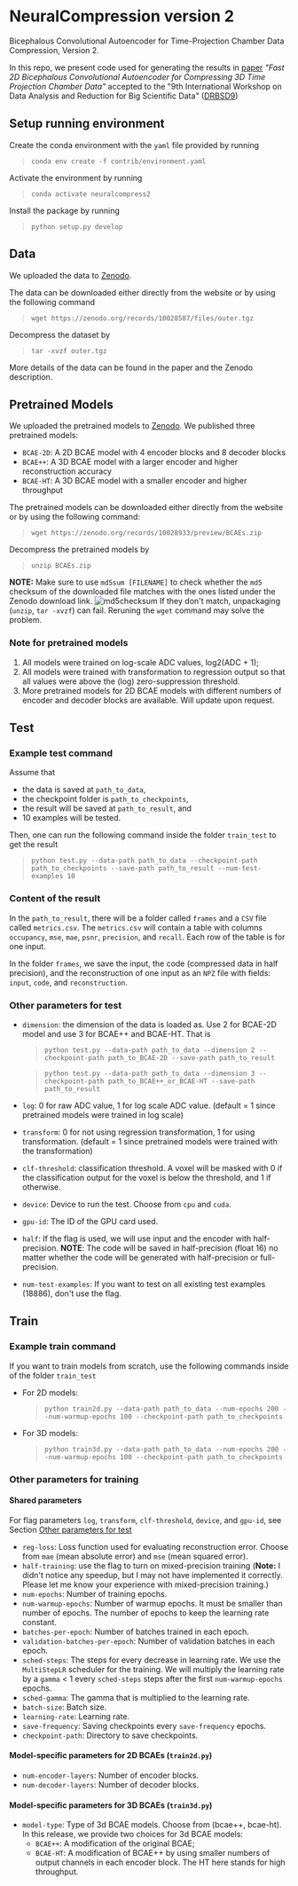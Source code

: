 # NeuralCompression version 2
Bicephalous Convolutional Autoencoder for Time-Projection Chamber Data Compression, Version 2.

In this repo, we present code used for generating the results in [paper](https://arxiv.org/abs/2310.15026)
_"Fast 2D Bicephalous Convolutional Autoencoder for Compressing 3D Time Projection Chamber Data"_
accepted to the "9th International Workshop on Data Analysis and Reduction for Big Scientific Data" ([DRBSD9](https://drbsd.github.io/))

## Setup running environment

Create the conda environment with the `yaml` file provided by running
> `conda env create -f contrib/environment.yaml`

Activate the environment by running
> `conda activate neuralcompress2`

Install the package by running
> `python setup.py develop`

## Data
We uploaded the data to [Zenodo](https://zenodo.org/records/10028587).

The data can be downloaded either directly from the website or by using the following command
> `wget https://zenodo.org/records/10028587/files/outer.tgz`

Decompress the dataset by
> `tar -xvzf outer.tgz`

More details of the data can be found in the paper and the Zenodo description.

## Pretrained Models

We uploaded the pretrained models to [Zenodo](https://zenodo.org/records/10028933).
We published three pretrained models:
- `BCAE-2D`: A 2D BCAE model with 4 encoder blocks and 8 decoder blocks
- `BCAE++`: A 3D BCAE model with a larger encoder and higher reconstruction accuracy
- `BCAE-HT`: A 3D BCAE model with a smaller encoder and higher throughput

The pretrained models can be downloaded either directly from the website or by using the following command:
> `wget https://zenodo.org/records/10028933/preview/BCAEs.zip`

Decompress the pretrained models by
> `unzip BCAEs.zip`

**NOTE:** Make sure to use `md5sum [FILENAME]` to check whether the `md5` checksum of the downloaded file matches with
the ones listed under the Zenodo download link.
![md5checksum](https://github.com/BNL-DAQ-LDRD/NeuralCompression_v2/assets/22546248/673eb86a-3228-450e-bb16-beedb16adb44)
If they don't match, unpackaging (`unzip`, `tar -xvzf`) can fail. Reruning the `wget` command may solve the problem. 

### Note for pretrained models
1. All models were trained on log-scale ADC values, log2(ADC + 1);
2. All models were trained with transformation to regression output so that all values
   were above the (log) zero-suppression threshold.
3. More pretrained models for 2D BCAE models with different numbers of encoder and decoder
   blocks are available. Will update upon request.

## Test
### Example test command
Assume that
- the data is saved at `path_to_data`,
- the checkpoint folder is `path_to_checkpoints`,
- the result will be saved at `path_to_result`, and
- 10 examples will be tested.

Then, one can run the following command inside the folder `train_test` to get the result
> `python test.py --data-path path_to_data --checkpoint-path path_to_checkpoints --save-path path_to_result --num-test-examples 10`

### Content of the result
In the `path_to_result`, there will be a folder called `frames` and a `CSV` file called `metrics.csv`.
The `metrics.csv` will contain a table with columns `occupancy`, `mse`, `mae`, `psnr`, `precision`, and `recall`.
Each row of the table is for one input.

In the folder `frames`, we save the input, the code (compressed data in half precision),
and the reconstruction of one input as an `NPZ` file with fields: `input`, `code`, and `reconstruction`.

### Other parameters for test
- `dimension`: the dimension of the data is loaded as.
  Use 2 for BCAE-2D model and use 3 for BCAE++ and BCAE-HT. That is
  > `python test.py --data-path path_to_data --dimension 2 --checkpoint-path path_to_BCAE-2D --save-path path_to_result`
  
  > `python test.py --data-path path_to_data --dimension 3 --checkpoint-path path_to_BCAE++_or_BCAE-HT --save-path path_to_result`
- `log`: 0 for raw ADC value, 1 for log scale ADC value.
  (default = 1 since pretrained models were trained in log scale)
- `transform`: 0 for not using regression transformation, 1 for using transformation.
  (default = 1 since pretrained models were trained with the transformation)
- `clf-threshold`: classification threshold. A voxel will be masked with 0 if the
  classification output for the voxel is below the threshold, and 1 if otherwise.
- `device`: Device to run the test. Choose from `cpu` and `cuda`.
- `gpu-id`: The ID of the GPU card used.
- `half`: If the flag is used, we will use input and the encoder with half-precision.
  **NOTE**: The code will be saved in half-precision (float 16) no matter whether the code will be
  generated with half-precision or full-precision.
- `num-test-examples`: If you want to test on all existing test examples (18886),
  don't use the flag.

## Train
### Example train command
If you want to train models from scratch, use the following commands inside of the folder `train_test`
- For 2D models:
  > `python train2d.py --data-path path_to_data --num-epochs 200 --num-warmup-epochs 100 --checkpoint-path path_to_checkpoints`
- For 3D models:
  > `python train3d.py --data-path path_to_data --num-epochs 200 --num-warmup-epochs 100 --checkpoint-path path_to_checkpoints`

### Other parameters for training
#### Shared parameters
For flag parameters `log`, `transform`, `clf-threshold`, `device`, and `gpu-id`, see Section [Other parameters for test](#other-parameters-for-test)

- `reg-loss`: Loss function used for evaluating reconstruction error.
  Choose from `mae` (mean absolute error) and `mse` (mean squared error).
- `half-training`: use the flag to turn on mixed-precision training
  (**Note:** I didn't notice any speedup, but I may not have implemented it correctly.
  Please let me know your experience with mixed-precision training.)
- `num-epochs`: Number of training epochs.
- `num-warmup-epochs`: Number of warmup epochs. It must be smaller than number of epochs.
  The number of epochs to keep the learning rate constant.
- `batches-per-epoch`: Number of batches trained in each epoch.
- `validation-batches-per-epoch`: Number of validation batches in each epoch.
- `sched-steps`: The steps for every decrease in learning rate.
  We use the `MultiStepLR` scheduler for the training.
  We will multiply the learning rate by a `gamma` < 1 every `sched-steps` steps
  after the first `num-warmup-epochs` epochs.
- `sched-gamma`: The gamma that is multiplied to the learning rate.
- `batch-size`: Batch size.
- `learning-rate`: Learning rate.
- `save-frequency`: Saving checkpoints every `save-frequency` epochs.
- `checkpoint-path`: Directory to save checkpoints.

#### Model-specific parameters for 2D BCAEs (`train2d.py`)
- `num-encoder-layers`: Number of encoder blocks.
- `num-decoder-layers`: Number of decoder blocks.

#### Model-specific parameters for 3D BCAEs (`train3d.py`)
- `model-type`: Type of 3d BCAE models. Choose from (bcae++, bcae-ht).
  In this release, we provide two choices for 3d BCAE models:
  - `BCAE++`: A modification of the original BCAE;
  - `BCAE-HT`: A modification of BCAE++ by using smaller numbers of output channels in each encoder block.
    The HT here stands for high throughput.
